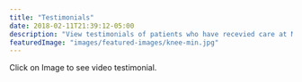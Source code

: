 ```yaml
---
title: "Testimonials"
date: 2018-02-11T21:39:12-05:00
description: "View testimonials of patients who have recevied care at Myers Sports Medicine and Orthopaedic Center"
featuredImage: "images/featured-images/knee-min.jpg"
---
```


Click on Image to see video testimonial.
